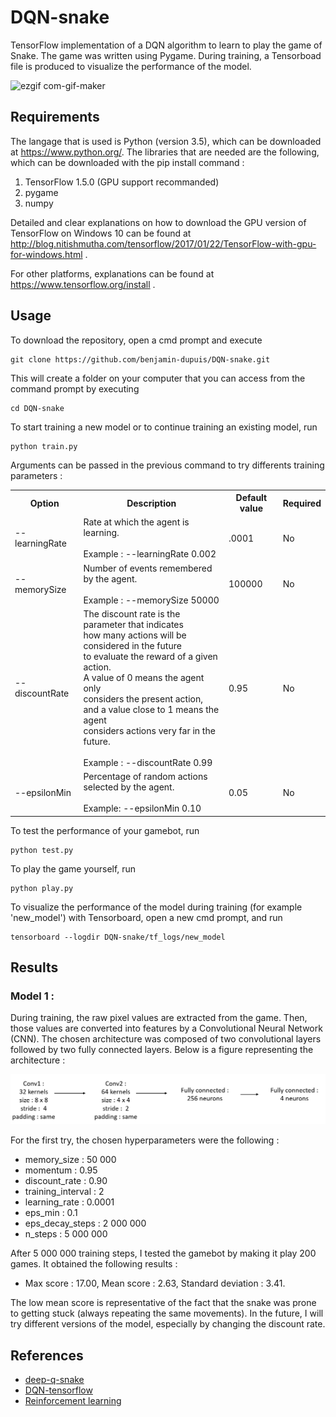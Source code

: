 # DQN-snake
TensorFlow implementation of a DQN algorithm to learn to play the game of Snake.
The game was written using Pygame. During training, a Tensorboad file is produced to visualize the performance of the model.

![ezgif com-gif-maker](https://user-images.githubusercontent.com/41129002/44306716-6ddb2100-a362-11e8-8fde-26d8fc375742.gif)


## Requirements

The langage that is used is Python (version 3.5), which can be downloaded at https://www.python.org/. 
The libraries that are needed are the following, which can be downloaded with the pip install command : 

1. TensorFlow 1.5.0 (GPU support recommanded)
2. pygame 
3. numpy

Detailed and clear explanations on how to download the GPU version of TensorFlow on Windows 10 can be found at http://blog.nitishmutha.com/tensorflow/2017/01/22/TensorFlow-with-gpu-for-windows.html .


For other platforms, explanations can be found at
https://www.tensorflow.org/install . 



## Usage

To download the repository, open a cmd prompt and execute 
```
git clone https://github.com/benjamin-dupuis/DQN-snake.git
```

This will create a folder on your computer that you can access from the command prompt by executing 

```
cd DQN-snake
```

To start training a new model or to continue training an existing model, run
```
python train.py
```

Arguments can be passed in the previous command to try differents training parameters : 

<table>
  <tr>
    <th>Option</th>
    <th>Description</th>
    <th>Default value</th>
    <th>Required</th>
  </tr>
  <tr>
    <td>--learningRate</td>
    <td>Rate at which the agent is learning.<br><br>Example : --learningRate 0.002</td>
    <td>.0001</td>
    <td>No</td>
  </tr>
  <tr>
    <td>--memorySize</td>
    <td>Number of events remembered by the agent.<br><br>Example : --memorySize 50000</td>
    <td>100000</td>
    <td>No</td>
  </tr>
  <tr>
    <td>--discountRate</td>
    <td>The discount rate is the<span style="font-weight:bold"> </span>parameter that indicates<br>how<span style="font-weight:bold"> </span>many actions will be considered in the future <br>to evaluate the reward of a given action.  <br>A value of 0 means the agent only <br>considers the present action,<br>and a value close to 1 means the agent<br>considers actions very far in the future.<br><br>Example : --discountRate 0.99</td>
    <td>0.95</td>
    <td>No</td>
  </tr>
  <tr>
    <td>--epsilonMin</td>
    <td>Percentage of random actions selected by the agent.<br><br>Example: --epsilonMin 0.10</td>
    <td>0.05</td>
    <td>No</td>
  </tr>
</table>



To test the performance of your gamebot, run 
```
python test.py
```

To play the game yourself, run 
```
python play.py
```

To visualize the performance of the model during training (for example 'new_model') with Tensorboard, open a new cmd prompt, and run

```
tensorboard --logdir DQN-snake/tf_logs/new_model
```


## Results


### Model 1 : 
During training, the raw pixel values are extracted from the game. Then, those values are converted into features by a Convolutional Neural Network (CNN). The chosen architecture was composed of two convolutional layers followed by two fully connected layers. Below is a figure representing the architecture :  

![architecture](assets/architecture_2.PNG)


For the first try, the chosen hyperparameters were the following : 

- memory_size : 50 000
- momentum : 0.95
- discount_rate : 0.90
- training_interval : 2
- learning_rate : 0.0001
- eps_min : 0.1
- eps_decay_steps : 2 000 000
- n_steps : 5 000 000


After 5 000 000 training steps, I tested the gamebot by making it play 200 games. It obtained the following results : 

- Max score : 17.00, Mean score : 2.63, Standard deviation : 3.41. 

The low mean score is representative of the fact that the snake was prone to getting stuck (always repeating the same movements).
In the future, I will try different versions of the model, especially by changing the discount rate. 


## References 

- [deep-q-snake](https://github.com/danielegrattarola/deep-q-snake)
- [DQN-tensorflow](https://github.com/devsisters/DQN-tensorflow)
- [Reinforcement learning](https://github.com/ageron/handson-ml/blob/master/16_reinforcement_learning.ipynb)

